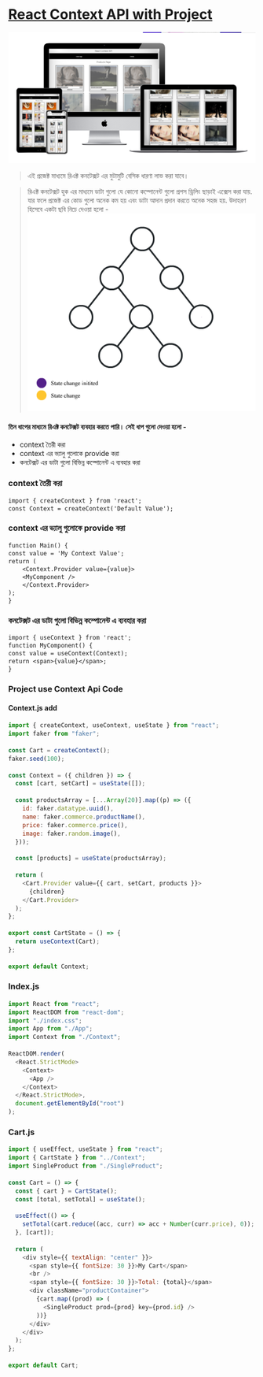 # [React Context API with Project](https://react-context-pi-project.netlify.app/)

![Imag  not found ](./preview.png)

> এই প্রজেক্ট  মাধ্যমে  রিএক্ট কনটেক্সট এর   মুটামুটি বেসিক ধারণা লাভ করা যাবে। 

> রিএক্ট কনটেক্সট হুক এর মাধ্যমে    ডাটা গুলো যে কোনো কম্পোনেন্ট গুলো  প্রপস ড্রিলিং ছাড়াই  এক্সেস করা  যায়. যার ফলে প্রজেক্ট এর   কোড গুলো অনেক কম হয় এবং ডাটা আদান প্রদান করতে অনেক সহজ হয়. উদাহরণ হিসেবে  একটা  ছবি নিচে দেওয়া হলো - 
![Imag  not found ](./1_MKsF627WPxwyIBOCuz5C3w.gif)

####  তিন ধাপের  মাধ্যমে  রিএক্ট কনটেক্সট ব্যবহার করতে  পারি।  সেই ধাপ গুলো  দেওয়া হলো - 
- context তৈরী করা 
- context  এর ভ্যালু গুলোকে provide  করা 
- কনটেক্সট এর ডাটা গুলো বিভিন্ন কম্পোনেন্ট এ ব্যবহার করা 


### context তৈরী করা

    import { createContext } from 'react';
    const Context = createContext('Default Value');

### context  এর ভ্যালু গুলোকে provide  করা

    function Main() {
    const value = 'My Context Value';
    return (
        <Context.Provider value={value}>
        <MyComponent />
        </Context.Provider>
    );
    }

### কনটেক্সট এর ডাটা গুলো বিভিন্ন কম্পোনেন্ট এ ব্যবহার করা 

    import { useContext } from 'react';
    function MyComponent() {
    const value = useContext(Context);
    return <span>{value}</span>;
    }


### Project use Context Api Code 

#### Context.js add

```javascript
import { createContext, useContext, useState } from "react";
import faker from "faker";

const Cart = createContext();
faker.seed(100);

const Context = ({ children }) => {
  const [cart, setCart] = useState([]);

  const productsArray = [...Array(20)].map((p) => ({
    id: faker.datatype.uuid(),
    name: faker.commerce.productName(),
    price: faker.commerce.price(),
    image: faker.random.image(),
  }));

  const [products] = useState(productsArray);

  return (
    <Cart.Provider value={{ cart, setCart, products }}>
      {children}
    </Cart.Provider>
  );
};

export const CartState = () => {
  return useContext(Cart);
};

export default Context;

```
### Index.js 

```javascript
import React from "react";
import ReactDOM from "react-dom";
import "./index.css";
import App from "./App";
import Context from "./Context";

ReactDOM.render(
  <React.StrictMode>
    <Context>
      <App />
    </Context>
  </React.StrictMode>,
  document.getElementById("root")
);

```

### Cart.js 

```javascript 
import { useEffect, useState } from "react";
import { CartState } from "../Context";
import SingleProduct from "./SingleProduct";

const Cart = () => {
  const { cart } = CartState();
  const [total, setTotal] = useState();

  useEffect(() => {
    setTotal(cart.reduce((acc, curr) => acc + Number(curr.price), 0));
  }, [cart]);

  return (
    <div style={{ textAlign: "center" }}>
      <span style={{ fontSize: 30 }}>My Cart</span>
      <br />
      <span style={{ fontSize: 30 }}>Total: {total}</span>
      <div className="productContainer">
        {cart.map((prod) => (
          <SingleProduct prod={prod} key={prod.id} />
        ))}
      </div>
    </div>
  );
};

export default Cart;

```
